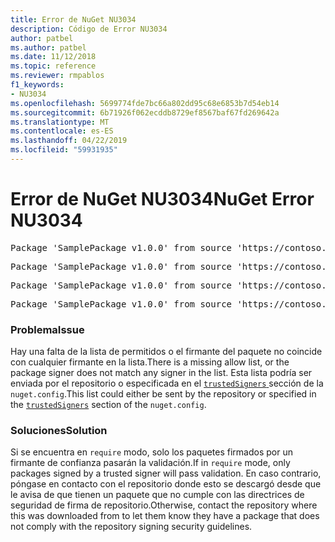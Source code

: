 ```yaml
---
title: Error de NuGet NU3034
description: Código de Error NU3034
author: patbel
ms.author: patbel
ms.date: 11/12/2018
ms.topic: reference
ms.reviewer: rmpablos
f1_keywords:
- NU3034
ms.openlocfilehash: 5699774fde7bc66a802dd95c68e6853b7d54eb14
ms.sourcegitcommit: 6b71926f062ecddb8729ef8567baf67fd269642a
ms.translationtype: MT
ms.contentlocale: es-ES
ms.lasthandoff: 04/22/2019
ms.locfileid: "59931935"
---
```

# <a name="nuget-error-nu3034"></a><span data-ttu-id="37dbf-103">Error de NuGet NU3034</span><span class="sxs-lookup"><span data-stu-id="37dbf-103">NuGet Error NU3034</span></span>

<pre>Package 'SamplePackage v1.0.0' from source 'https://contoso.com/index.json': signatureValidationMode is set to require, so packages are allowed only if signed by trusted signers; however, no trusted signers were specified.</pre>
<pre>Package 'SamplePackage v1.0.0' from source 'https://contoso.com/index.json': The package signature certificate fingerprint does not match any certificate fingerprint in the allow list.</pre>
<pre>Package 'SamplePackage v1.0.0' from source 'https://contoso.com/index.json': This repository indicated that all its packages are repository signed; however, it listed no signing certificates.</pre>
<pre>Package 'SamplePackage v1.0.0' from source 'https://contoso.com/index.json': This package was not repository signed with a certificate listed by this repository.</pre>

### <a name="issue"></a><span data-ttu-id="37dbf-104">Problema</span><span class="sxs-lookup"><span data-stu-id="37dbf-104">Issue</span></span>

<span data-ttu-id="37dbf-105">Hay una falta de la lista de permitidos o el firmante del paquete no coincide con cualquier firmante en la lista.</span><span class="sxs-lookup"><span data-stu-id="37dbf-105">There is a missing allow list, or the package signer does not match any signer in the list.</span></span> <span data-ttu-id="37dbf-106">Esta lista podría ser enviada por el repositorio o especificada en el [ `trustedSigners` ](../nuget-config-file.md#trustedsigners-section) sección de la `nuget.config`.</span><span class="sxs-lookup"><span data-stu-id="37dbf-106">This list could either be sent by the repository or specified in the [`trustedSigners`](../nuget-config-file.md#trustedsigners-section) section of the `nuget.config`.</span></span>

### <a name="solution"></a><span data-ttu-id="37dbf-107">Soluciones</span><span class="sxs-lookup"><span data-stu-id="37dbf-107">Solution</span></span>

<span data-ttu-id="37dbf-108">Si se encuentra en `require` modo, solo los paquetes firmados por un firmante de confianza pasarán la validación.</span><span class="sxs-lookup"><span data-stu-id="37dbf-108">If in `require` mode, only packages signed by a trusted signer will pass validation.</span></span> <span data-ttu-id="37dbf-109">En caso contrario, póngase en contacto con el repositorio donde esto se descargó desde que le avisa de que tienen un paquete que no cumple con las directrices de seguridad de firma de repositorio.</span><span class="sxs-lookup"><span data-stu-id="37dbf-109">Otherwise, contact the repository where this was downloaded from to let them know they have a package that does not comply with the repository signing security guidelines.</span></span>
